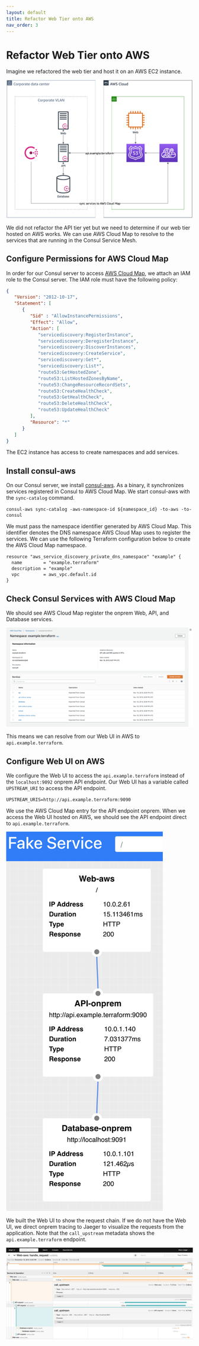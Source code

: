 ```yaml
---
layout: default
title: Refactor Web Tier onto AWS
nav_order: 3
---
```


# Refactor Web Tier onto AWS

Imagine we refactored the web tier and host it on an AWS EC2 instance.

![A corporate datacenter and AWS cloud with web tier instance](images/stage2/architecture.png)

We did not refactor the API tier yet but we need to determine if our web tier hosted on AWS
works. We can use AWS Cloud Map to resolve to the services that are running in the Consul
Service Mesh.

## Configure Permissions for AWS Cloud Map

In order for our Consul server to access [AWS Cloud Map](https://aws.amazon.com/cloud-map/), we attach an IAM role to the Consul
server. The IAM role must have the following policy:

```json
{
   "Version": "2012-10-17",
   "Statement": [
      {
         "Sid" : "AllowInstancePermissions",
         "Effect": "Allow",
         "Action": [
            "servicediscovery:RegisterInstance",
            "servicediscovery:DeregisterInstance",
            "servicediscovery:DiscoverInstances",
            "servicediscovery:CreateService",
            "servicediscovery:Get*",
            "servicediscovery:List*",
            "route53:GetHostedZone",
            "route53:ListHostedZonesByName",
            "route53:ChangeResourceRecordSets",
            "route53:CreateHealthCheck",
            "route53:GetHealthCheck",
            "route53:DeleteHealthCheck",
            "route53:UpdateHealthCheck"
         ],
         "Resource": "*"
      }
   ]
}
```

The EC2 instance has access to create namespaces and add services.

## Install consul-aws

On our Consul server, we install [consul-aws](https://github.com/hashicorp/consul-aws). As a binary,
it synchronizes services registered in Consul to AWS Cloud Map. We start consul-aws with
the `sync-catalog` command.

```shell
consul-aws sync-catalog -aws-namespace-id ${namespace_id} -to-aws -to-consul
```

We must pass the namespace identifier generated by AWS Cloud Map. This identifier denotes the DNS
namespace AWS Cloud Map uses to register the services. We can use the following Terraform configuration
below to create the AWS Cloud Map namespace.

```hcl
resource "aws_service_discovery_private_dns_namespace" "example" {
  name        = "example.terraform"
  description = "example"
  vpc         = aws_vpc.default.id
}
```

## Check Consul Services with AWS Cloud Map

We should see AWS Cloud Map register the onprem Web, API, and Database services.

![AWS Cloud Map console with web, api, and database services](images/stage2/cloudmap.png)

This means we can resolve from our Web UI in AWS to `api.example.terraform`.

## Configure Web UI on AWS

We configure the Web UI to access the `api.example.terraform` instead
of the `localhost:9092` onprem API endpoint. Our Web UI has a variable
called `UPSTREAM_URI` to access the API endpoint.

```shell
UPSTREAM_URIS=http://api.example.terraform:9090
```

We use the AWS Cloud Map entry for the API endpoint onprem. When we access the Web UI hosted on AWS,
we should see the API endpoint direct to `api.example.terraform`.

![The Web UI shows a connection to API on api.example.terraform and database on localhost:9091.](images/stage2/webui.png)

We built the Web UI to show the request chain. If we do not have the Web UI, we direct
onprem tracing to Jaeger to visualize the requests from the application.
Note that the `call_upstream` metadata shows the `api.example.terraform` endpoint.

![Jaeger interface with request traces showing api.example.terraform for API calls and localhost:9091 for database calls](images/stage2/tracing.png)
